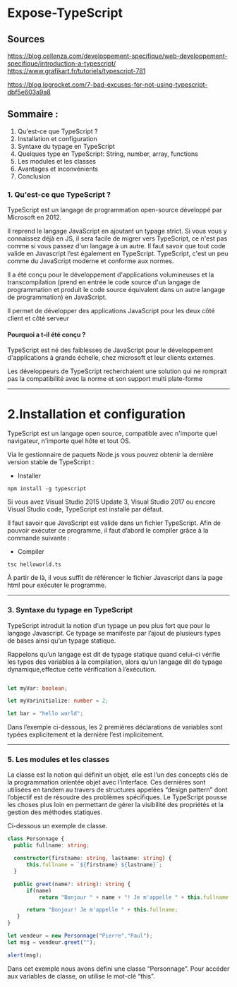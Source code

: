 # Expose-TypeScript

## Sources

https://blog.cellenza.com/developpement-specifique/web-developpement-specifique/introduction-a-typescript/
https://www.grafikart.fr/tutoriels/typescript-781

https://blog.logrocket.com/7-bad-excuses-for-not-using-typescript-dbf5e603a9a8

## Sommaire :

1. Qu'est-ce que TypeScript ?
2. Installation et configuration 
3. Syntaxe du typage en TypeScript
5. Quelques type en TypeScript: String, number, array, functions
6. Les modules et les classes
7. Avantages et inconvénients
8. Conclusion


### 1. Qu'est-ce que TypeScript ?

TypeScript est un langage de programmation open-source développé par Microsoft en 2012.

Il reprend le langage JavaScript en ajoutant un typage strict. Si vous vous y connaissez déjà en JS, il sera facile de migrer vers TypeScript, ce n'est pas comme si vous passez d'un langage à un autre. Il faut savoir que tout code valide en Javascript l’est également en TypeScript.
TypeScript, c'est un peu comme du JavaScript moderne et conforme aux normes.

Il a été conçu pour le développement d'applications volumineuses et la transcompilation (prend en entrée le code source d'un langage de programmation et produit le code source équivalent dans un autre langage de programmation) en JavaScript.

Il permet de développer des applications JavaScript pour les deux côté client et côté serveur

#### Pourquoi a t-il été conçu ?

TypeScript est né des faiblesses de JavaScript pour le développement d'applications à grande échelle, chez microsoft et leur clients externes.

Les développeurs de TypeScript recherchaient une solution qui ne romprait pas la compatibilité avec la norme et son support multi plate-forme

---

# 2.Installation et configuration

TypeScript est un langage open source, compatible avec n'importe quel navigateur, n'importe quel hôte et tout OS.

Via le gestionnaire de paquets Node.js vous pouvez obtenir la dernière version stable de TypeScript :

* Installer

```
npm install -g typescript
```

Si vous avez Visual Studio 2015 Update 3, Visual Studio 2017 ou encore Visual Studio code, TypeScript est installé par défaut.

Il faut savoir que JavaScript est valide dans un fichier TypeScript. Afin de pouvoir exécuter ce programme, il faut d’abord le compiler grâce à la commande suivante :

* Compiler

```
tsc helloworld.ts
```
À partir de là, il vous suffit de référencer le fichier Javascript dans la page html pour exécuter le programme.


----


### 3. Syntaxe du typage en TypeScript

TypeScript introduit la notion d’un typage un peu plus fort que pour le langage Javascript. Ce typage se manifeste par l’ajout de plusieurs types de bases ainsi qu’un typage statique.

Rappelons qu’un langage est dit de typage statique quand celui-ci vérifie les types des variables à la compilation, alors qu’un langage dit de typage dynamique,effectue cette vérification à l’exécution.

```TypeScript

let myVar: boolean;

let myVarinitialize: number = 2;

let bar = "hello world";
```
Dans l’exemple ci-dessous, les 2 premières déclarations de variables sont typées explicitement et la dernière l’est implicitement. 

----

### 5. Les modules et les classes 

La classe est la notion qui définit un objet, elle est l’un des concepts clés de la programmation orientée objet avec l’interface. Ces dernières sont utilisées en tandem au travers de structures appelées “design pattern” dont l’objectif est de résoudre des problèmes spécifiques. Le TypeScript pousse les choses plus loin en permettant de gérer la visibilité des propriétés et la gestion des méthodes statiques.

 Ci-dessous un exemple de classe.

 ```TypeScript
class Personnage {
   public fullname: string;
 
   constructor(firstname: string, lastname: string) {
       this.fullname = `${firstname} ${lastname}`;
   }
 
   public greet(name?: string): string {
       if(name)
           return "Bonjour " + name + "! Je m'appelle " + this.fullname;
 
       return "Bonjour! Je m'appelle " + this.fullname;
    }
}
 
let vendeur = new Personnage("Pierre","Paul");
let msg = vendeur.greet("");
 
alert(msg);

 ```
 Dans cet exemple nous avons défini une classe “Personnage”. Pour accéder aux variables de classe, on utilise le mot-clé “this”.
